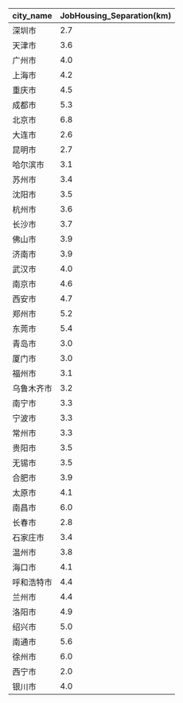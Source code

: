| city_name | JobHousing_Separation(km) |
|----|----|
| 深圳市     | 2.7                |
| 天津市     | 3.6                |
| 广州市     | 4.0                |
| 上海市     | 4.2                |
| 重庆市     | 4.5                |
| 成都市     | 5.3                |
| 北京市     | 6.8                |
| 大连市     | 2.6                |
| 昆明市     | 2.7                |
| 哈尔滨市   | 3.1                |
| 苏州市     | 3.4                |
| 沈阳市     | 3.5                |
| 杭州市     | 3.6                |
| 长沙市     | 3.7                |
| 佛山市     | 3.9                |
| 济南市     | 3.9                |
| 武汉市     | 4.0                |
| 南京市     | 4.6                |
| 西安市     | 4.7                |
| 郑州市     | 5.2                |
| 东莞市     | 5.4                |
| 青岛市     | 3.0                |
| 厦门市     | 3.0                |
| 福州市     | 3.1                |
| 乌鲁木齐市 | 3.2                |
| 南宁市     | 3.3                |
| 宁波市     | 3.3                |
| 常州市     | 3.3                |
| 贵阳市     | 3.5                |
| 无锡市     | 3.5                |
| 合肥市     | 3.9                |
| 太原市     | 4.1                |
| 南昌市     | 6.0                |
| 长春市     | 2.8                |
| 石家庄市   | 3.4                |
| 温州市     | 3.8                |
| 海口市     | 4.1                |
| 呼和浩特市 | 4.4                |
| 兰州市     | 4.4                |
| 洛阳市     | 4.9                |
| 绍兴市     | 5.0                |
| 南通市     | 5.6                |
| 徐州市     | 6.0                |
| 西宁市     | 2.0                |
| 银川市     | 4.0                |
